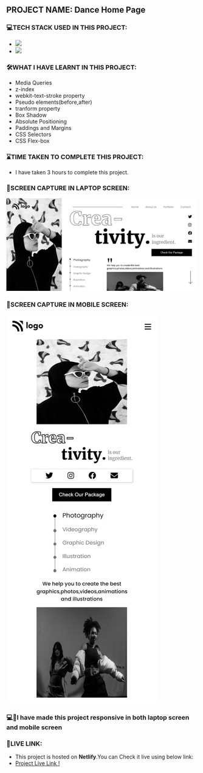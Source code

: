 ## PROJECT NAME: Dance Home Page

### **💻TECH STACK USED IN THIS PROJECT:** 
- <img src="https://img.shields.io/badge/HTML5-E34F26?style=for-the-badge&logo=html5&logoColor=white" />
- <img src="https://img.shields.io/badge/CSS3-1572B6?style=for-the-badge&logo=css3&logoColor=white" />

### **🛠WHAT I HAVE LEARNT IN THIS PROJECT:** 
- Media Queries
- z-index
- webkit-text-stroke property
- Pseudo elements(before,after)
- tranform property
- Box Shadow
- Absolute Positioning 
- Paddings and Margins
- CSS Selectors
- CSS Flex-box



### **⌛TIME TAKEN TO COMPLETE THIS PROJECT:** 
- I have taken 3 hours to complete this project.

### **👀SCREEN CAPTURE IN LAPTOP SCREEN:**
![Dance Landing Page Screen Capture In Laptop Screen](ScreenCapture-In-Laptop-Screen.jpeg)

### **👀SCREEN CAPTURE IN MOBILE SCREEN:**
![Dance Landing Page Screen Capture In Mobile Screen](ScreenCapture-In-Mobile-Screen.png)

### 💻📱I have made this project responsive in both **laptop** screen and **mobile** screen

### **🚀LIVE LINK:**
-  This project is hosted on **Netlify**.You can Check it live using below link: 
-  [Project Live Link !](https://631edf227bc2085babcd740d--precious-starlight-b7b2ab.netlify.app/)


